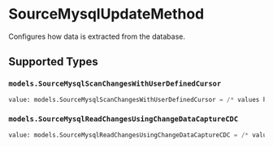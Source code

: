 # SourceMysqlUpdateMethod

Configures how data is extracted from the database.


## Supported Types

### `models.SourceMysqlScanChangesWithUserDefinedCursor`

```python
value: models.SourceMysqlScanChangesWithUserDefinedCursor = /* values here */
```

### `models.SourceMysqlReadChangesUsingChangeDataCaptureCDC`

```python
value: models.SourceMysqlReadChangesUsingChangeDataCaptureCDC = /* values here */
```

